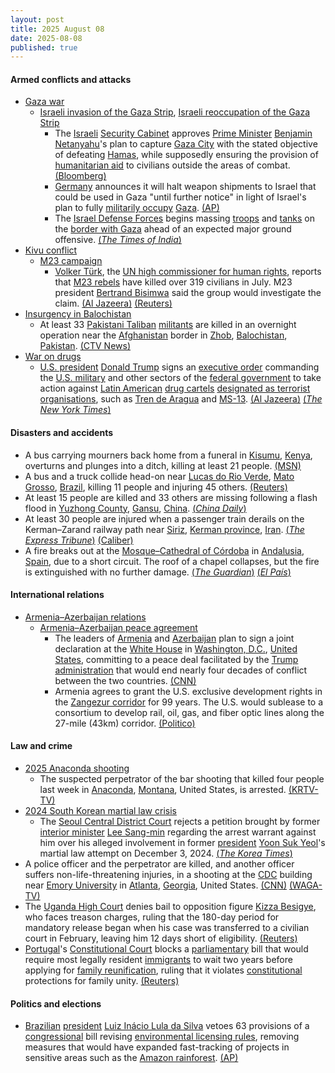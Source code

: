 ```yaml
---
layout: post
title: 2025 August 08
date: 2025-08-08
published: true
---
```



#### Armed conflicts and attacks

* [Gaza war](https://en.wikipedia.org/wiki/Gaza_war "Gaza war")
  * [Israeli invasion of the Gaza Strip](https://en.wikipedia.org/wiki/Israeli_invasion_of_the_Gaza_Strip "Israeli invasion of the Gaza Strip"), [Israeli reoccupation of the Gaza Strip](https://en.wikipedia.org/wiki/Israeli_reoccupation_of_the_Gaza_Strip "Israeli reoccupation of the Gaza Strip")
    * The [Israeli](https://en.wikipedia.org/wiki/Israel "Israel") [Security Cabinet](https://en.wikipedia.org/wiki/Security_Cabinet_of_Israel "Security Cabinet of Israel") approves [Prime Minister](https://en.wikipedia.org/wiki/Prime_Minister_of_Israel "Prime Minister of Israel") [Benjamin Netanyahu](https://en.wikipedia.org/wiki/Benjamin_Netanyahu "Benjamin Netanyahu")'s plan to capture [Gaza City](https://en.wikipedia.org/wiki/Gaza_City "Gaza City") with the stated objective of defeating [Hamas](https://en.wikipedia.org/wiki/Hamas "Hamas"), while supposedly ensuring the provision of [humanitarian aid](https://en.wikipedia.org/wiki/Humanitarian_aid "Humanitarian aid") to civilians outside the areas of combat. [(Bloomberg)](https://www.bloomberg.com/news/articles/2025-08-08/israel-security-cabinet-approves-pm-s-plan-to-seize-gaza-city-me26un7f)
    * [Germany](https://en.wikipedia.org/wiki/Germany "Germany") announces it will halt weapon shipments to Israel that could be used in Gaza "until further notice" in light of Israel's plan to fully [militarily occupy](https://en.wikipedia.org/wiki/Military_occupation "Military occupation") [Gaza](https://en.wikipedia.org/wiki/Gaza_Strip "Gaza Strip"). [(AP)](https://apnews.com/article/germany-mideast-weapons-b957e28b73ee94ed33fbd2d4e4d36246)
    * The [Israel Defense Forces](https://en.wikipedia.org/wiki/Israel_Defense_Forces "Israel Defense Forces") begins massing [troops](https://en.wikipedia.org/wiki/Israeli_Ground_Forces "Israeli Ground Forces") and [tanks](https://en.wikipedia.org/wiki/Armored_Corps_%28Israel%29 "Armored Corps (Israel)") on the [border with Gaza](https://en.wikipedia.org/wiki/Gaza%E2%80%93Israel_barrier "Gaza–Israel barrier") ahead of an expected major ground offensive. [(*The Times of India*)](https://timesofindia.indiatimes.com/world/middle-east/ground-invasion-in-gaza-israel-military-building-up-troops-equipment-near-border-report/articleshow/123183462.cms)
* [Kivu conflict](https://en.wikipedia.org/wiki/Kivu_conflict "Kivu conflict")
  * [M23 campaign](https://en.wikipedia.org/wiki/M23_campaign_%282022%E2%80%93present%29 "M23 campaign (2022–present)")
    * [Volker Türk](https://en.wikipedia.org/wiki/Volker_T%C3%BCrk "Volker Türk"), the [UN high commissioner for human rights](https://en.wikipedia.org/wiki/Office_of_the_United_Nations_High_Commissioner_for_Human_Rights "Office of the United Nations High Commissioner for Human Rights"), reports that [M23 rebels](https://en.wikipedia.org/wiki/M23_rebels "M23 rebels") have killed over 319 civilians in July. M23 president [Bertrand Bisimwa](https://en.wikipedia.org/wiki/Bertrand_Bisimwa "Bertrand Bisimwa") said the group would investigate the claim. [(Al Jazeera)](https://www.aljazeera.com/news/2025/8/6/m23-rebels-killed-319-civilians-in-east-dr-congo-in-july-un-says) [(Reuters)](https://www.reuters.com/world/africa/m23-rebels-killed-319-civilians-east-congo-july-un-rights-chief-says-2025-08-06/)
* [Insurgency in Balochistan](https://en.wikipedia.org/wiki/Insurgency_in_Balochistan "Insurgency in Balochistan")
  * At least 33 [Pakistani Taliban](https://en.wikipedia.org/wiki/Pakistani_Taliban "Pakistani Taliban") [militants](https://en.wikipedia.org/wiki/Militant "Militant") are killed in an overnight operation near the [Afghanistan](https://en.wikipedia.org/wiki/Afghanistan "Afghanistan") border in [Zhob](https://en.wikipedia.org/wiki/Zhob "Zhob"), [Balochistan](https://en.wikipedia.org/wiki/Balochistan%2C_Pakistan "Balochistan, Pakistan"), [Pakistan](https://en.wikipedia.org/wiki/Pakistan "Pakistan"). [(CTV News)](https://www.ctvnews.ca/world/article/pakistani-forces-kill-33-militants-in-overnight-operation-near-afghan-border/)
* [War on drugs](https://en.wikipedia.org/wiki/War_on_drugs "War on drugs")
  * [U.S. president](https://en.wikipedia.org/wiki/U.S._president "U.S. president") [Donald Trump](https://en.wikipedia.org/wiki/Donald_Trump "Donald Trump") signs an [executive order](https://en.wikipedia.org/wiki/Executive_order "Executive order") commanding the [U.S. military](https://en.wikipedia.org/wiki/United_States_Armed_Forces "United States Armed Forces") and other sectors of the [federal government](https://en.wikipedia.org/wiki/Federal_government_of_the_United_States "Federal government of the United States") to take action against [Latin American](https://en.wikipedia.org/wiki/Latin_America "Latin America") [drug cartels](https://en.wikipedia.org/wiki/Drug_cartels "Drug cartels") [designated as terrorist organisations](https://en.wikipedia.org/wiki/United_States_Department_of_State_list_of_Foreign_Terrorist_Organizations "United States Department of State list of Foreign Terrorist Organizations"), such as [Tren de Aragua](https://en.wikipedia.org/wiki/Tren_de_Aragua "Tren de Aragua") and [MS-13](https://en.wikipedia.org/wiki/MS-13 "MS-13"). [(Al Jazeera)](https://www.aljazeera.com/news/2025/8/8/trump-signs-order-authorising-military-action-against-cartels-reports) [(*The New York Times*)](https://www.nytimes.com/2025/08/08/us/trump-military-drug-cartels.html)

#### Disasters and accidents

* A bus carrying mourners back home from a funeral in [Kisumu](https://en.wikipedia.org/wiki/Kisumu "Kisumu"), [Kenya](https://en.wikipedia.org/wiki/Kenya "Kenya"), overturns and plunges into a ditch, killing at least 21 people. [(MSN)](https://www.msn.com/en-gb/news/world/a-bus-carrying-mourners-from-a-funeral-overturns-in-kenya-killing-21-people/ar-AA1KaN3Y?ocid=msedgdhp&pc=U531&cvid=46626e408c0048a591c5168ba0abbf06&ei=24)
* A bus and a truck collide head-on near [Lucas do Rio Verde](https://en.wikipedia.org/wiki/Lucas_do_Rio_Verde "Lucas do Rio Verde"), [Mato Grosso](https://en.wikipedia.org/wiki/Mato_Grosso "Mato Grosso"), [Brazil](https://en.wikipedia.org/wiki/Brazil "Brazil"), killing 11 people and injuring 45 others. [(Reuters)](https://www.reuters.com/world/americas/bus-collision-with-truck-kills-11-injures-45-brazil-2025-08-09/)
* At least 15 people are killed and 33 others are missing following a flash flood in [Yuzhong County](https://en.wikipedia.org/wiki/Yuzhong_County "Yuzhong County"), [Gansu](https://en.wikipedia.org/wiki/Gansu "Gansu"), [China](https://en.wikipedia.org/wiki/China "China"). [(*China Daily*)](https://www.chinadaily.com.cn/a/202508/09/WS689738e5a310724b60020cb1.html)
* At least 30 people are injured when a passenger train derails on the Kerman–Zarand railway path near [Siriz](https://en.wikipedia.org/wiki/Siriz "Siriz"), [Kerman province](https://en.wikipedia.org/wiki/Kerman_province "Kerman province"), [Iran](https://en.wikipedia.org/wiki/Iran "Iran"). [(*The Express Tribune*)](https://tribune.com.pk/story/2560356/at-least-30-injured-after-train-derails-in-southern-iran) [(Caliber)](https://caliber.az/en/post/iran-passenger-train-derails-in-kerman-all-safe)
* A fire breaks out at the [Mosque–Cathedral of Córdoba](https://en.wikipedia.org/wiki/Mosque%E2%80%93Cathedral_of_C%C3%B3rdoba "Mosque–Cathedral of Córdoba") in [Andalusia](https://en.wikipedia.org/wiki/Andalusia "Andalusia"), [Spain](https://en.wikipedia.org/wiki/Spain "Spain"), due to a short circuit. The roof of a chapel collapses, but the fire is extinguished with no further damage. [(*The Guardian*)](https://www.theguardian.com/world/2025/aug/08/fire-breaks-out-at-cordobas-ancient-mosque-turned-cathedral-la-mezquita) [(*El País*)](https://elpais.com/cultura/2025-08-09/colapsa-el-techo-de-la-capilla-donde-se-origino-el-incendio-de-la-mezquita.html)

#### International relations

* [Armenia–Azerbaijan relations](https://en.wikipedia.org/wiki/Armenia%E2%80%93Azerbaijan_relations "Armenia–Azerbaijan relations")
  * [Armenia–Azerbaijan peace agreement](https://en.wikipedia.org/wiki/Armenia%E2%80%93Azerbaijan_peace_agreement "Armenia–Azerbaijan peace agreement")
    * The leaders of [Armenia](https://en.wikipedia.org/wiki/Armenia "Armenia") and [Azerbaijan](https://en.wikipedia.org/wiki/Azerbaijan "Azerbaijan") plan to sign a joint declaration at the [White House](https://en.wikipedia.org/wiki/White_House "White House") in [Washington, D.C.](https://en.wikipedia.org/wiki/Washington%2C_D.C. "Washington, D.C."), [United States](https://en.wikipedia.org/wiki/United_States "United States"), committing to a peace deal facilitated by the [Trump administration](https://en.wikipedia.org/wiki/Second_presidency_of_Donald_Trump "Second presidency of Donald Trump") that would end nearly four decades of conflict between the two countries. [(CNN)](https://www.cnn.com/2025/08/08/politics/strategic-armenia-azerbaijan-corridor-named-after-trump)
    * Armenia agrees to grant the U.S. exclusive development rights in the [Zangezur corridor](https://en.wikipedia.org/wiki/Zangezur_corridor "Zangezur corridor") for 99 years. The U.S. would sublease to a consortium to develop rail, oil, gas, and fiber optic lines along the 27-mile (43km) corridor. [(Politico)](https://www.politico.com/news/2025/08/07/us-deal-armenia-azerbaijan-00499285)

#### Law and crime

* [2025 Anaconda shooting](https://en.wikipedia.org/wiki/2025_Anaconda_shooting "2025 Anaconda shooting")
  * The suspected perpetrator of the bar shooting that killed four people last week in [Anaconda](https://en.wikipedia.org/wiki/Anaconda%2C_Montana "Anaconda, Montana"), [Montana](https://en.wikipedia.org/wiki/Montana "Montana"), United States, is arrested. [(KRTV-TV)](https://www.krtv.com/news/crime-and-courts/anaconda-shootings-suspect-arrested)
* [2024 South Korean martial law crisis](https://en.wikipedia.org/wiki/2024_South_Korean_martial_law_crisis "2024 South Korean martial law crisis")
  * The [Seoul Central District Court](https://en.wikipedia.org/wiki/Judiciary_of_South_Korea "Judiciary of South Korea") rejects a petition brought by former [interior minister](https://en.wikipedia.org/wiki/Ministry_of_the_Interior_and_Safety "Ministry of the Interior and Safety") [Lee Sang-min](https://en.wikipedia.org/wiki/Lee_Sang-min_%28lawyer%29 "Lee Sang-min (lawyer)") regarding the arrest warrant against him over his alleged involvement in former [president](https://en.wikipedia.org/wiki/President_of_South_Korea "President of South Korea") [Yoon Suk Yeol](https://en.wikipedia.org/wiki/Yoon_Suk_Yeol "Yoon Suk Yeol")'s martial law attempt on December 3, 2024. [(*The Korea Times*)](https://www.koreatimes.co.kr/southkorea/law-crime/20250808/court-dismisses-ex-interior-ministers-petition-against-arrest)
* A police officer and the perpetrator are killed, and another officer suffers non-life-threatening injuries, in a shooting at the [CDC](https://en.wikipedia.org/wiki/Centers_for_Disease_Control_and_Prevention "Centers for Disease Control and Prevention") building near [Emory University](https://en.wikipedia.org/wiki/Emory_University "Emory University") in [Atlanta](https://en.wikipedia.org/wiki/Atlanta "Atlanta"), [Georgia](https://en.wikipedia.org/wiki/Georgia_%28U.S._state%29 "Georgia (U.S. state)"), United States. [(CNN)](https://www.cnn.com/us/live-news/active-shooter-emory-university?t=1754695635612) [(WAGA-TV)](https://www.fox5atlanta.com/news/centers-disease-control-active-shooter-emory-university)
* The [Uganda High Court](https://en.wikipedia.org/wiki/Uganda_High_Court "Uganda High Court") denies bail to opposition figure [Kizza Besigye](https://en.wikipedia.org/wiki/Kizza_Besigye "Kizza Besigye"), who faces treason charges, ruling that the 180-day period for mandatory release began when his case was transferred to a civilian court in February, leaving him 12 days short of eligibility. [(Reuters)](https://www.reuters.com/world/africa/ugandan-court-denies-bail-veteran-opposition-leader-treason-case-2025-08-08/)
* [Portugal](https://en.wikipedia.org/wiki/Portugal "Portugal")'s [Constitutional Court](https://en.wikipedia.org/wiki/Constitutional_Court_%28Portugal%29 "Constitutional Court (Portugal)") blocks a [parliamentary](https://en.wikipedia.org/wiki/Assembly_of_the_Republic_%28Portugal%29 "Assembly of the Republic (Portugal)") bill that would require most legally resident [immigrants](https://en.wikipedia.org/wiki/Immigration_to_Portugal "Immigration to Portugal") to wait two years before applying for [family reunification](https://en.wikipedia.org/wiki/Family_reunification "Family reunification"), ruling that it violates [constitutional](https://en.wikipedia.org/wiki/Constitution_of_Portugal "Constitution of Portugal") protections for family unity. [(Reuters)](https://www.reuters.com/world/portugals-top-court-blocks-bill-restricting-immigration-2025-08-09/)

#### Politics and elections

* [Brazilian](https://en.wikipedia.org/wiki/Brazil "Brazil") [president](https://en.wikipedia.org/wiki/President_of_Brazil "President of Brazil") [Luiz Inácio Lula da Silva](https://en.wikipedia.org/wiki/Luiz_In%C3%A1cio_Lula_da_Silva "Luiz Inácio Lula da Silva") vetoes 63 provisions of a [congressional](https://en.wikipedia.org/wiki/Brazilian_National_Congress "Brazilian National Congress") bill revising [environmental licensing rules](https://en.wikipedia.org/wiki/Environmental_governance_in_Brazil "Environmental governance in Brazil"), removing measures that would have expanded fast-tracking of projects in sensitive areas such as the [Amazon rainforest](https://en.wikipedia.org/wiki/Amazon_rainforest "Amazon rainforest"). [(AP)](https://apnews.com/article/brazil-lula-veto-environment-licensing-bill-ecfc20b67ce7b4fbaeb2f14ba9f787ee)
